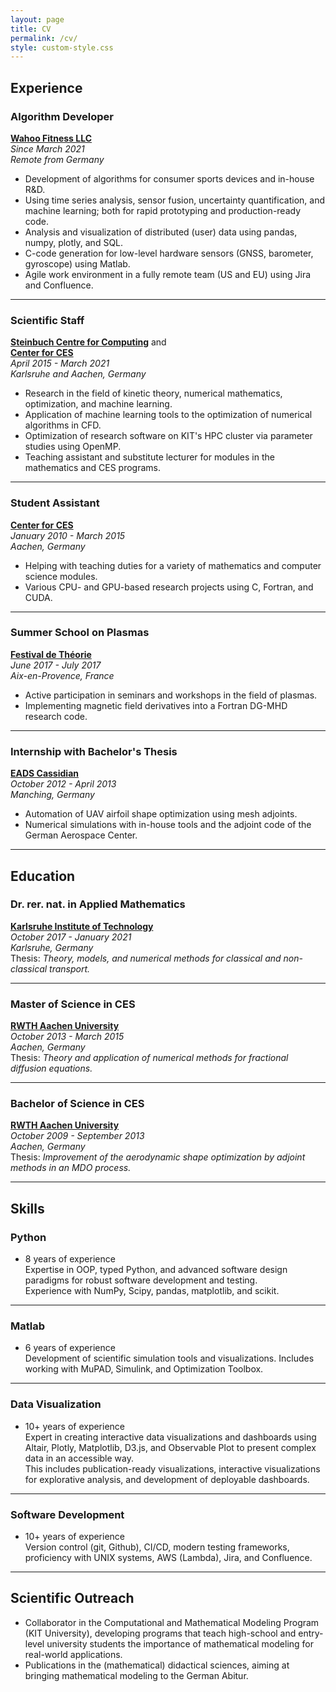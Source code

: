 ```yaml
---
layout: page
title: CV
permalink: /cv/
style: custom-style.css
---
```




## Experience

### Algorithm Developer  
**[Wahoo Fitness LLC](https://wahoofitness.com)**  
*Since March 2021*  
*Remote from Germany*  

- Development of algorithms for consumer sports devices and in-house R&D.
- Using time series analysis, sensor fusion, uncertainty quantification, and machine learning; both for rapid prototyping and production-ready code.
- Analysis and visualization of distributed (user) data using pandas, numpy, plotly, and SQL.
- C-code generation for low-level hardware sensors (GNSS, barometer, gyroscope) using Matlab.
- Agile work environment in a fully remote team (US and EU) using Jira and Confluence.

---

### Scientific Staff  
**[Steinbuch Centre for Computing](https://www.scc.kit.edu/en/aboutus/rg-csmm.php)** and  
**[Center for CES](https://www.mathcces.rwth-aachen.de)**  
*April 2015 - March 2021*  
*Karlsruhe and Aachen, Germany*  

- Research in the field of kinetic theory, numerical mathematics, optimization, and machine learning.
- Application of machine learning tools to the optimization of numerical algorithms in CFD.
- Optimization of research software on KIT's HPC cluster via parameter studies using OpenMP.
- Teaching assistant and substitute lecturer for modules in the mathematics and CES programs.

---

### Student Assistant  
**[Center for CES](https://www.mathcces.rwth-aachen.de)**  
*January 2010 - March 2015*  
*Aachen, Germany*  

- Helping with teaching duties for a variety of mathematics and computer science modules.
- Various CPU- and GPU-based research projects using C, Fortran, and CUDA.

---

### Summer School on Plasmas  
**[Festival de Théorie](http://festival-theorie.org)**  
*June 2017 - July 2017*  
*Aix-en-Provence, France*  

- Active participation in seminars and workshops in the field of plasmas.
- Implementing magnetic field derivatives into a Fortran DG-MHD research code.

---

### Internship with Bachelor's Thesis  
**[EADS Cassidian](https://www.cyber.airbus.com)**  
*October 2012 - April 2013*  
*Manching, Germany*  

- Automation of UAV airfoil shape optimization using mesh adjoints.
- Numerical simulations with in-house tools and the adjoint code of the German Aerospace Center.

---

## Education

### Dr. rer. nat. in Applied Mathematics  
**[Karlsruhe Institute of Technology](https://www.kit.edu)**  
*October 2017 - January 2021*  
*Karlsruhe, Germany*  
Thesis: *Theory, models, and numerical methods for classical and non-classical transport.*

---

### Master of Science in CES  
**[RWTH Aachen University](https://www.rwth-aachen.de)**  
*October 2013 - March 2015*  
*Aachen, Germany*  
Thesis: *Theory and application of numerical methods for fractional diffusion equations.*

---

### Bachelor of Science in CES  
**[RWTH Aachen University](https://www.rwth-aachen.de)**  
*October 2009 - September 2013*  
*Aachen, Germany*  
Thesis: *Improvement of the aerodynamic shape optimization by adjoint methods in an MDO process.*

---

## Skills

### Python  
- 8 years of experience  
Expertise in OOP, typed Python, and advanced software design paradigms for robust software development and testing.  
Experience with NumPy, Scipy, pandas, matplotlib, and scikit.

---

### Matlab  
- 6 years of experience  
Development of scientific simulation tools and visualizations. Includes working with MuPAD, Simulink, and Optimization Toolbox.

---

### Data Visualization  
- 10+ years of experience  
Expert in creating interactive data visualizations and dashboards using Altair, Plotly, Matplotlib, D3.js, and Observable Plot to present complex data in an accessible way.  
This includes publication-ready visualizations, interactive visualizations for explorative analysis, and development of deployable dashboards.

---

### Software Development  
- 10+ years of experience  
Version control (git, Github), CI/CD, modern testing frameworks, proficiency with UNIX systems, AWS (Lambda), Jira, and Confluence.

---

## Scientific Outreach

- Collaborator in the Computational and Mathematical Modeling Program (KIT University), developing programs that teach high-school and entry-level university students the importance of mathematical modeling for real-world applications.
- Publications in the (mathematical) didactical sciences, aiming at bringing mathematical modeling to the German Abitur.
